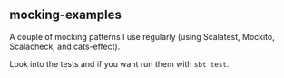 ## mocking-examples

A couple of mocking patterns I use regularly (using Scalatest, Mockito, Scalacheck, and cats-effect).

Look into the tests and if you want run them with `sbt test`.